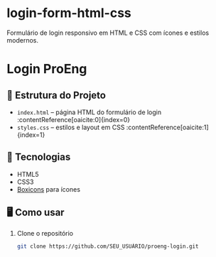# login-form-html-css
Formulário de login responsivo em HTML e CSS com ícones e estilos modernos.

# Login ProEng

## 📁 Estrutura do Projeto
- `index.html` – página HTML do formulário de login :contentReference[oaicite:0]{index=0}  
- `styles.css` – estilos e layout em CSS :contentReference[oaicite:1]{index=1}  

## 🚀 Tecnologias
- HTML5  
- CSS3  
- [Boxicons](https://boxicons.com/) para ícones  

## 🖥️ Como usar
1. Clone o repositório  
   ```bash
   git clone https://github.com/SEU_USUÁRIO/proeng-login.git

